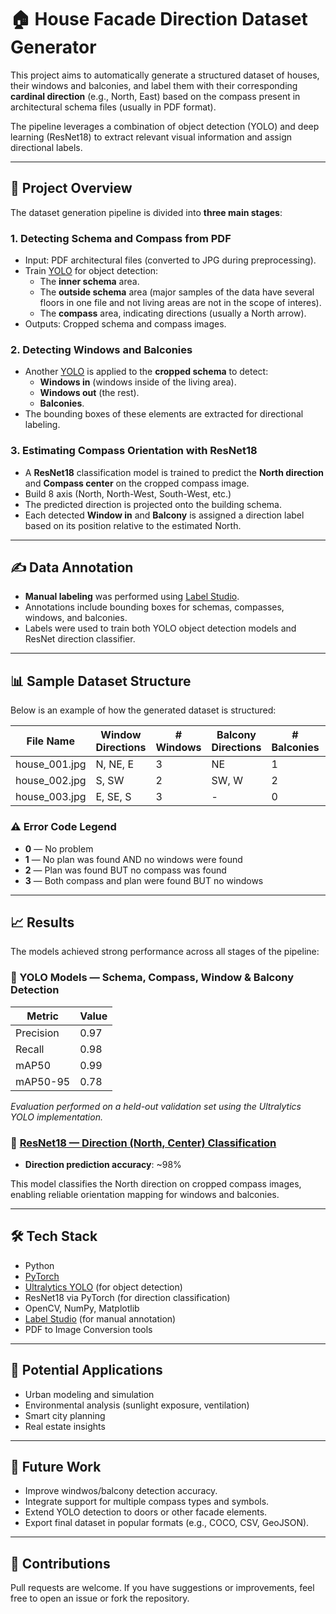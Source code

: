 # 🏠 House Facade Direction Dataset Generator

This project aims to automatically generate a structured dataset of houses, their windows and balconies, and label them with their corresponding **cardinal direction** (e.g., North, East) based on the compass present in architectural schema files (usually in PDF format).

The pipeline leverages a combination of object detection (YOLO) and deep learning (ResNet18) to extract relevant visual information and assign directional labels.

---

## 📁 Project Overview

The dataset generation pipeline is divided into **three main stages**:

### 1. Detecting Schema and Compass from PDF

- Input: PDF architectural files (converted to JPG during preprocessing).
- Train [YOLO](https://github.com/ultralytics/ultralytics) for object detection:
  - The **inner schema** area.
  - The **outside schema** area (major samples of the data have several floors in one file and not living areas are not in the scope of interes).
  - The **compass** area, indicating directions (usually a North arrow).
- Outputs: Cropped schema and compass images.

### 2. Detecting Windows and Balconies

- Another [YOLO](https://github.com/ultralytics/ultralytics) is applied to the **cropped schema** to detect:
  - **Windows in** (windows inside of the living area).
  - **Windows out** (the rest).
  - **Balconies**.
- The bounding boxes of these elements are extracted for directional labeling.

### 3. Estimating Compass Orientation with ResNet18

- A **ResNet18** classification model is trained to predict the **North direction** and **Compass center** on the cropped compass image.
- Build 8 axis (North, North-West, South-West, etc.)
- The predicted direction is projected onto the building schema.
- Each detected **Window in** and **Balcony** is assigned a direction label based on its position relative to the estimated North.

---

## ✍️ Data Annotation

- **Manual labeling** was performed using [Label Studio](https://labelstud.io/).
- Annotations include bounding boxes for schemas, compasses, windows, and balconies.
- Labels were used to train both YOLO object detection models and ResNet direction classifier.

---

## 📊 Sample Dataset Structure

Below is an example of how the generated dataset is structured:

| File Name        | Window Directions    | # Windows | Balcony Directions | # Balconies | Error Code | Main Direction |
|------------------|----------------------|-----------|---------------------|--------------|-------------|----------------|
| house_001.jpg    | N, NE, E             | 3         | NE                  | 1            | 0           | N              |
| house_002.jpg    | S, SW                | 2         | SW, W               | 2            | 1           | SW             |
| house_003.jpg    | E, SE, S             | 3         | -                   | 0            | 0           | SE             |

### ⚠️ Error Code Legend

- **0** — No problem  
- **1** — No plan was found AND no windows were found  
- **2** — Plan was found BUT no compass was found  
- **3** — Both compass and plan were found BUT no windows

---

## 📈 Results

The models achieved strong performance across all stages of the pipeline:

### 🧭 YOLO Models — Schema, Compass, Window & Balcony Detection

| Metric             | Value |
|--------------------|-------|
| Precision          | 0.97  |
| Recall             | 0.98  |
| mAP50              | 0.99  |
| mAP50-95           | 0.78  |

*Evaluation performed on a held-out validation set using the Ultralytics YOLO implementation.*

### 🧠 [ResNet18 — Direction (North, Center) Classification](https://github.com/AliveGorilla/PNRR_UNIPD/tree/main/compass_direction_train)

- **Direction prediction accuracy**: ~98%

This model classifies the North direction on cropped compass images, enabling reliable orientation mapping for windows and balconies.

---

## 🛠️ Tech Stack

- Python
- [PyTorch](https://pytorch.org/)
- [Ultralytics YOLO](https://github.com/ultralytics/ultralytics) (for object detection)
- ResNet18 via PyTorch (for direction classification)
- OpenCV, NumPy, Matplotlib
- [Label Studio](https://labelstud.io/) (for manual annotation)
- PDF to Image Conversion tools

---

## 🧠 Potential Applications

- Urban modeling and simulation
- Environmental analysis (sunlight exposure, ventilation)
- Smart city planning
- Real estate insights

---

## 🚧 Future Work

- Improve windwos/balcony detection accuracy.
- Integrate support for multiple compass types and symbols.
- Extend YOLO detection to doors or other facade elements.
- Export final dataset in popular formats (e.g., COCO, CSV, GeoJSON).

---

## 🤝 Contributions

Pull requests are welcome. If you have suggestions or improvements, feel free to open an issue or fork the repository.


